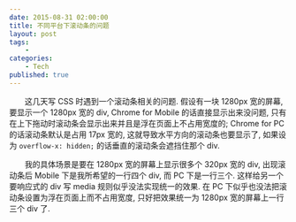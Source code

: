 ```yaml
---
date: 2015-08-31 02:00:00
title: 不同平台下滚动条的问题
layout: post
tags:
    - 
categories:
    - Tech
published: true
---
```

　　这几天写 CSS 时遇到一个滚动条相关的问题. 假设有一块 1280px 宽的屏幕, 要显示一个 1280px 宽的 div, Chrome for Mobile 的话直接显示出来没问题, 只有在上下拖动时滚动条会显示出来并且是浮在页面上不占用宽度的; Chrome for PC 的话滚动条默认是占用 17px 宽的, 这就导致水平方向的滚动条也要显示了, 如果设为 `overflow-x: hidden;` 的话垂直的滚动条会遮挡住那个 div.

<!-- more -->

　　我的具体场景是要在 1280px 宽的屏幕上显示很多个 320px 宽的 div, 出现滚动条后 Mobile 下是我所希望的一行四个 div, 而 PC 下是一行三个. 这样给另一个要响应式的 div 写 media 规则似乎没法实现统一的效果. 在 PC 下似乎也没法把滚动条设置为浮在页面上而不占用宽度, 只好把效果统一为 1280px 宽的屏幕上一行三个 div 了.

